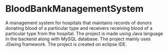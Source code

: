 # BloodBankManagementSystem
A management system for hospitals that maintains records of donors donating blood of a particular type and receivers receiving blood of a particular type from the hospital. The project is made using Java language in the backend along with MySQL database. The project mainly uses JSwing framework. The project is created on eclipse IDE.

